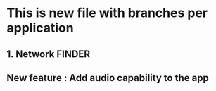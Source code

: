 # This is new file with branches per application 

## 1. Network FINDER

## New feature : Add audio capability to the app